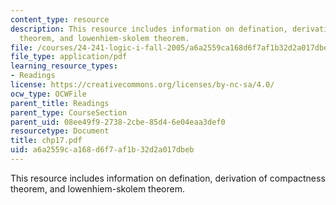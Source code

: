 ```yaml
---
content_type: resource
description: This resource includes information on defination, derivation of compactness
  theorem, and lowenhiem-skolem theorem.
file: /courses/24-241-logic-i-fall-2005/a6a2559ca168d6f7af1b32d2a017dbeb_chp17.pdf
file_type: application/pdf
learning_resource_types:
- Readings
license: https://creativecommons.org/licenses/by-nc-sa/4.0/
ocw_type: OCWFile
parent_title: Readings
parent_type: CourseSection
parent_uid: 08ee49f9-2738-2cbe-85d4-6e04eaa3def0
resourcetype: Document
title: chp17.pdf
uid: a6a2559c-a168-d6f7-af1b-32d2a017dbeb
---
```

This resource includes information on defination, derivation of compactness theorem, and lowenhiem-skolem theorem.